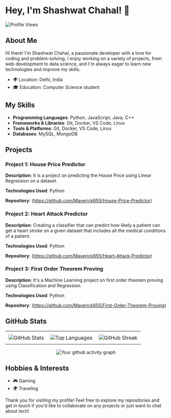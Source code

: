 # Hey, I'm Shashwat Chahal! 👋

![Profile Views](https://komarev.com/ghpvc/?username=maverick655&color=blue)

## About Me

Hi there! I'm Shashwat Chahal, a passionate developer with a love for coding and problem-solving. I enjoy working on a variety of projects, from web development to data science, and I'm always eager to learn new technologies and improve my skills.

- 🌍 Location: Delhi, India
- 🎓 Education: Computer Science student

## My Skills

- **Programming Languages**: Python, JavaScript, Java, C++
- **Frameworks & Libraries**: Git, Docker, VS Code, Linux
- **Tools & Platforms**: Git, Docker, VS Code, Linux
- **Databases**: MySQL, MongoDB

## Projects

### Project 1: House Price Predictor

**Description**: It is a project on predicting the House Price using Linear Regression on a dataset.

**Technologies Used**: Python

**Repository**: (https://github.com/Maverick655/House-Price-Predictor)

### Project 2: Heart Attack Predictor

**Description**: Creating a classifier that can predict how likely a patient can get a heart stroke on a given dataset that includes all the medical conditions of a patient.

**Technologies Used**: Python

**Repository**: (https://github.com/Maverick655/Heart-Attack-Predictor)

### Project 3: First Order Theorem Proving

**Description**: It's a Machine Learning project on first order theorem proving using Classification and Regression.

**Technologies Used**: Python

**Repository**: (https://github.com/Maverick655/First-Order-Theorem-Proving)


## GitHub Stats

<div align="center">
  <table style="width:100%">
    <tr>
      <td style="text-align:center; padding: 10px;">
          <img src="https://github-readme-stats.vercel.app/api?username=maverick655&show_icons=true&theme=radical" alt="GitHub Stats" />
        </a>
      </td>
      <td style="text-align:center; padding: 10px;">
          <img src="https://github-readme-stats.vercel.app/api/top-langs/?username=maverick655&layout=compact&theme=radical" alt="Top Languages" />
        </a>
      </td>
      <td style="text-align:center; padding: 10px;">
          <img src="https://streak-stats.demolab.com/?user=maverick655&layout=compact&theme=radical" alt="GitHub Streak" />
        </a>
      </td>
    </tr>
  </table>
</div>

<div align="center">
  
  ![Your github activity graph](https://github-readme-activity-graph.vercel.app/graph?username=maverick655&theme=dracula)

</div>

## Hobbies & Interests

- 🎮 Gaming
- 🌍 Traveling

Thank you for visiting my profile! Feel free to explore my repositories and get in touch if you'd like to collaborate on any projects or just want to chat about tech!
